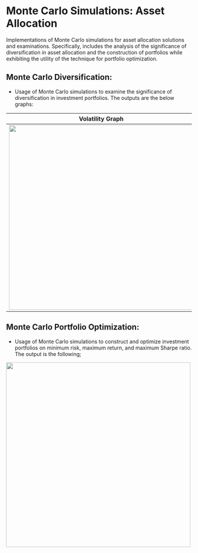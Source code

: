 # Monte Carlo Simulations: Asset Allocation
Implementations of Monte Carlo simulations for asset allocation solutions and examinations. Specifically, 
includes the analysis of the significance of diversification in asset allocation and the construction of 
portfolios while exhibiting the utility of the technique for portfolio optimization.

## Monte Carlo Diversification:

- Usage of Monte Carlo simulations to examine the significance of diversification in investment portfolios. The outputs are the below graphs:

|Volatility Graph       |     Sharpe Ratio Graph|
|----------------------|-----------------------|
|<img src="https://user-images.githubusercontent.com/93154131/208173335-c4e15f30-d4bc-4bd8-be00-d9289e0b02c1.png" width="500"/> | <img src="https://user-images.githubusercontent.com/93154131/208173805-d7426302-7f96-4077-8a36-171494cb1282.png" width="500" /> |



## Monte Carlo Portfolio Optimization:
- Usage of Monte Carlo simulations to construct and optimize investment portfolios on minimum risk, maximum return, and maximum Sharpe ratio. The output is the following;

<img src="https://user-images.githubusercontent.com/93154131/208175167-de9cbd4e-2703-4b6c-ad61-e756b348231d.png" width="500"/>
